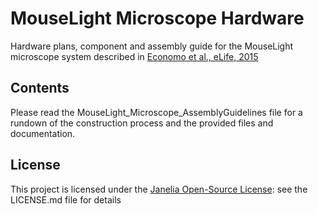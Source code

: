 # MouseLight Microscope Hardware

Hardware plans, component and assembly guide for the MouseLight microscope system described in [Economo et al., eLife, 2015](https://elifesciences.org/articles/10566)

## Contents
Please read the MouseLight_Microscope_AssemblyGuidelines file for a rundown of the construction process and the provided files and documentation.


## License
This project is licensed under the [Janelia Open-Source License](https://www.janelia.org/open-science/philosophy): see the LICENSE.md file for details

